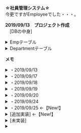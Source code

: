 **☆社員管理システム☆**  
今更ですがEmployeeでした・・・。

**2019/09/13　プロジェクト作成**  
　[DBの中身]  
<details>
<summary>Empテーブル</summary>
<div>

　　　emp_id →int 自動採番 主キー  
　　　emp_pass →nvarchar(Max) NN  
　　　emp_name →nvarchar(30) NN  
　　　gendere →int NN  
　　　address →nvarchar(60) NN  
　　　birthday →Date NN  
　　　role →nvarchar(20) NN  
　　　dept_id →int NN Departmentのdept_idと関連付け  
　　　enable →bit NN 初期値true  
</div>
</details>

<details>
<summary>Departmentテーブル</summary>
<div>

　　　dept_id →int 自動採番 主キー  
　　　dept_name →nvarchar(15) NN  
</div>
</details>  


**メモ**  
<details>
<summary>・2019/09/13</summary>
<div>

indexページから一覧表示への画面遷移完了。  
ログイン処理はまだ実装していないので、ログインは素通り。  
</div>
</details>  


<details>
<summary>・2019/09/17</summary>
<div>

EmpMapper作成、Emp.javaにdeptIdのフィールド追加、countメソッド不要そうなので削除しました。  
↓権限(role)の表示はService内で変更でき、性別(gender)の変換方法がいくつか思い当たりましたが正解がわかりません。  
**◇疑問◇**  
要件定義ではgenderの値はint型で扱っており、Vで表示させる時は"男性""女性"として表示させる。  
<details>
<summary>考えた方法</summary>
<div>

方法1：V側のif文処理でgenderの値に応じて表示を変更する。  
方法2：EmpクラスにString型のフィールドを追加し、Serviceでif文処理で変更した値を格納する。  
方法3：genderテーブルを追加し、内部結合させて性別名を取得する。  
方法4：そもそもDBを変更して"男性""女性"で登録する。
</div>
</details>
一応現状は方法2を使って性別名で表記できてます。  

↓↓↓  
◇解決◇(2019/09/18)  
対応した文字列へ変換するConversionクラスを作成。  
Controllerで@AutowiredでBean化し、Vで呼び出す。  
◆改善◆  
Conversionクラスでif文を使っていた処理をMapを使用した処理へ変更。  
処理の中身だけ変更し、呼び出し方は現状では変更してません。  

社員名検索、部署名検索実装。  
社員名検索時未入力だと全件表示させてます。  
→現状Controller内でif分岐させています。  
</div>
</details>  


<details>
<summary>・2019/09/18</summary>
<div>

新規登録処理を作成。  
登録処理時にbirthdayがutil型で変な値になっているためsqlに入らずエラーが起きる。  
前回の作成物ではDTOの日付はutilで動いていたので、データバインドやバリデーション等で対処出来るはず。  
→一応解決済み。(2019/09/19)  
　checkからcompleteに遷移する時にエラーが出る為、checkからControllerに送る<input type="hidden">のvalueをフォーマットして送信した所登録されました。  
DBの値も正しい形式で登録されてます。  
</div>
</details>  


<details>
<summary>・2019/09/19</summary>
<div>

削除処理を作成。URLにCtrlと付いているのがイケてなく感じたので、名前を変更。  
**疑問メモ**  
htmlのラジオボタンやプルダウン形式のフォームに関して、更新の初期画面等で初期値をDBに登録されている値にしたい場合、if文でchecked等を各パターンで作成すれば出来るがifを使わないで処理できるかどうか模索中。  
→jQueryで出来そう・・・？  
↓   
→jQueryで出来ました！  
　jsファイルを読み込む場所をheadタグ内にすると反映されない為、ページ最下部に記述してます。(2019/09/20)  
</div>
</details>  


<details>
<summary>・2019/09/20</summary>
<div>

更新処理作成。  
確認画面から入力フォームに戻った際に生年月日の初期値が表示されない不具合を修正。  
新規登録、更新処理での入力チェック実装。エラーメッセージは入力項目毎に個別で出力させています。  
</div>
</details>  


<details>
<summary>・2019/09/24</summary>
<div>

ログイン、ログアウト処理実装。  
ログアウトが現状Getで処理してるのでPost処理へ変更予定。  
→Post処理で作成。レイアウトをCSSで修正。  
ログイン処理はセッション関係がこれからです。  
入力フォームにて部署名が送信された値で初期選択されていなかった不具合を修正。  
エラーページ作成。  
ログイン中のempIdはControllerで取得出来たので。もう少し試行錯誤。  
</div>
</details>


<details>
<summary>・2019/09/25 ←【New!】</summary>
<div>

ログインの次の処理でIdとNameをセッションに格納、各メソッドでmodelにセットしてhtmlに渡すというちょっと強引な方法ですが動作は確認出来てます。  
更新時、呼び出したIDとログイン中のIDを比較して同じ値であればsessionの中身も更新するようにしてます。  
併せて、ヘッダー部のempNameを押下すると更新画面に進めるようにしました。  
権限によって遷移できるページ、表示させる内容を変更しました。  
新規登録：管理者のみ  
更新時の権限の変更：管理者のみ  
一覧表示：一般権限は一部制限あり  

パスワード再設定ページ作成着手。  
indexから遷移してempIdとempNameの２つで参照して、該当データがあれば新しいパスワードへ更新する機能。  
入力画面から確認画面への遷移は一旦出来ました。一致するデータがない場合に入力ページに戻す処理をしてますが、!= nullでは上手く動かないかも？（ページ遷移は期待通りだが作成したエラーメッセージが表示されていない）  
ひとまず正常処理で最後まで進めるように作成してみます。  

</div>
</details>


<details>
<summary>[追加実装] ←【New!】</summary>
<div>

・検索結果の件数を表示。  
・検索結果0件だった場合の表示。  
・検索内容も併せて表示。  
</div>
</details>


<details>
<summary>[未実装]</summary>
<div>

・その他、細かい追加機能etc  
</div>
</details>  


<details>
<summary></summary>
<div>

</div>
</details>